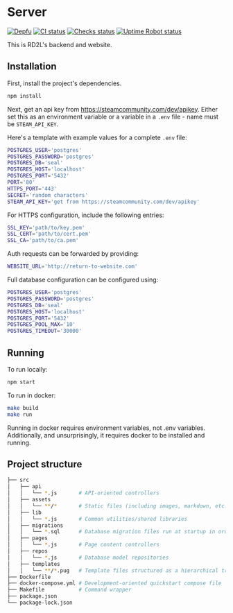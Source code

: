 # Server

[![Depfu](https://badges.depfu.com/badges/716ec0618e99a09b8ac57861528cefa7/count.svg)](https://depfu.com/github/hardytool/server?project_id=39851)
[![CI status](https://img.shields.io/github/actions/workflow/status/hardytool/server/node.js.yml?logo=github)](https://github.com/hardytool/server/actions/workflows/node.js.yml?query=branch%3Atrunk "View this project's CI run history")
[![Checks status](https://img.shields.io/github/checks-status/hardytool/server/trunk?logo=railway&label=deploy)](https://github.com/hardytool/server/commit/trunk)
[![Uptime Robot status](https://img.shields.io/uptimerobot/status/m787441842-04cf73902b7c489f45837dd0?logo=railway)](https://stats.uptimerobot.com/4zOmnCzkKJ)

This is RD2L's backend and website.

## Installation

First, install the project's dependencies.

```sh
npm install
```

Next, get an api key from <https://steamcommunity.com/dev/apikey>. Either set this
as an environment variable or a variable in a `.env` file - name must be
`STEAM_API_KEY`.

Here's a template with example values for a complete `.env` file:

```bash
POSTGRES_USER='postgres'
POSTGRES_PASSWORD='postgres'
POSTGRES_DB='seal'
POSTGRES_HOST='localhost'
POSTGRES_PORT='5432'
PORT='80'
HTTPS_PORT='443'
SECRET='random characters'
STEAM_API_KEY='get from https://steamcommunity.com/dev/apikey'
```

For HTTPS configuration, include the following entries:

```bash
SSL_KEY='path/to/key.pem'
SSL_CERT='path/to/cert.pem'
SSL_CA='path/to/ca.pem'
```

Auth requests can be forwarded by providing:

```bash
WEBSITE_URL='http://return-to-website.com'
```

Full database configuration can be configured using:

```bash
POSTGRES_USER='postgres'
POSTGRES_PASSWORD='postgres'
POSTGRES_DB='seal'
POSTGRES_HOST='localhost'
POSTGRES_PORT='5432'
POSTGRES_POOL_MAX='10'
POSTGRES_TIMEOUT='30000'
```

## Running

To run locally:

```sh
npm start
```

To run in docker:

```sh
make build
make run
```

Running in docker requires environment variables, not .env variables.
Additionally, and unsurprisingly, it requires docker to be installed and
running.

## Project structure

```bash
├── src
│   ├── api
│   │   └── *.js       # API-oriented controllers
│   ├── assets
│   │   └── **/*       # Static files (including images, markdown, etc.)
│   ├── lib
│   │   └── *.js       # Common utilities/shared libraries
│   ├── migrations
│   │   └── *.sql      # Database migration files run at startup in order starting from 001.sql
│   ├── pages
│   │   └── *.js       # Page content controllers
│   ├── repos
│   │   └── *.js       # Database model repositories
│   ├── templates
│   │   └── **/*.pug   # Template files structured as a hierarchical tree
├── Dockerfile
├── docker-compose.yml # Development-oriented quickstart compose file
├── Makefile           # Command wrapper
├── package.json
└── package-lock.json
```
